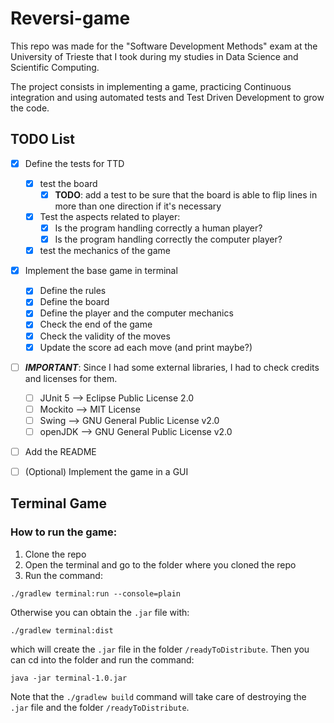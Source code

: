 # Reversi-game
This repo was made for the "Software Development Methods" exam at the University of Trieste that I took during my studies in Data Science and Scientific Computing.

The project consists in implementing a game, practicing Continuous integration and using automated tests and Test Driven Development to grow the code.


## TODO List 

- [x] Define the tests for TTD
  - [x] test the board 
    - [x] **TODO**: add a test to be sure that the board is able to flip lines in more than one direction if it's necessary 
  - [x] Test the aspects related to player: 
    - [x] Is the program handling correctly a human player?
    - [x] Is the program handling correctly the computer player?
  - [x] test the mechanics of the game  
- [x] Implement the base game in terminal
  - [x] Define the rules
  - [x] Define the board
  - [x] Define the player and the computer mechanics
  - [x] Check the end of the game
  - [x] Check the validity of the moves
  - [x] Update the score ad each move (and print maybe?)
- [ ] **_IMPORTANT_**: Since I had some external libraries, I had to check credits and licenses for them.
  - [ ]  JUnit 5 --> Eclipse Public License 2.0
  - [ ]  Mockito --> MIT License
  - [ ]  Swing  --> GNU General Public License v2.0
  - [ ]  openJDK --> GNU General Public License v2.0
- [ ] Add the README
- [ ] (Optional) Implement the game in a GUI




## Terminal Game

### How to run the game: 

1. Clone the repo
2. Open the terminal and go to the folder where you cloned the repo
3. Run the command: 
  ```
  ./gradlew terminal:run --console=plain
  ```

Otherwise you can obtain the `.jar`  file with: 

```
./gradlew terminal:dist
```

which will create the `.jar` file in the folder `/readyToDistribute`. Then you can cd into the folder and run the command: 

```
java -jar terminal-1.0.jar
```

Note that the `./gradlew build` command will take care of destroying the `.jar` file and the folder `/readyToDistribute`. 

